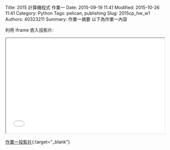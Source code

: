 Title: 2015 計算機程式 作業一
Date: 2015-09-19 11:41
Modified: 2015-10-26 11:41
Category: Python
Tags: pelican, publishing
Slug: 2015cp_hw_w1
Authors: 40323211
Summary: 作業一摘要
以下為作業一內容

利用 iframe 嵌入投影片:

<iframe src="simplest.html" width="500" height="300"></iframe>

[作業一投影片](simplest.html){:target="_blank"}


